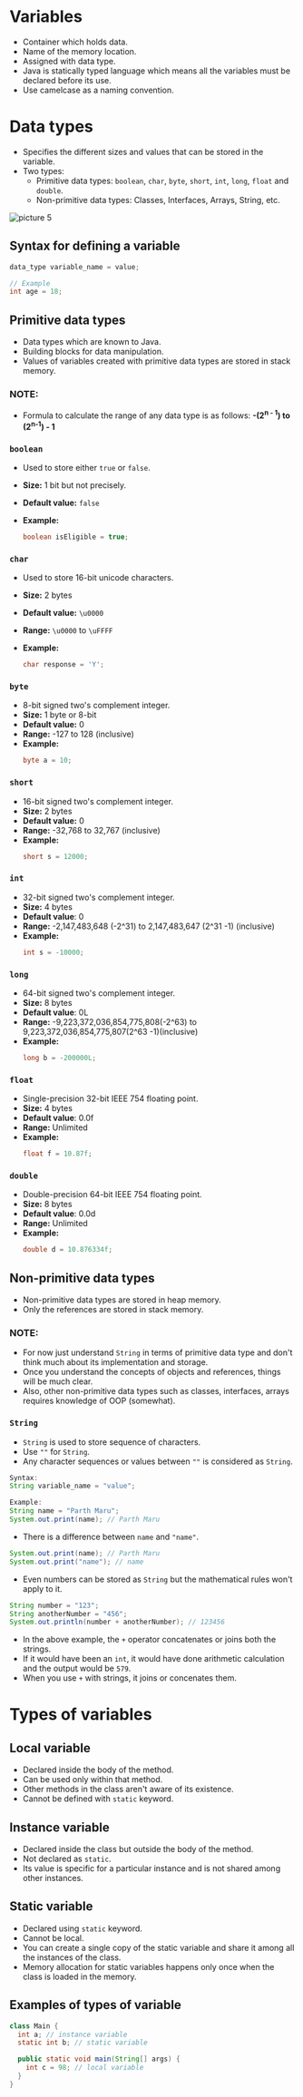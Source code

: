 # Variables

- Container which holds data.
- Name of the memory location.
- Assigned with data type.
- Java is statically typed language which means all the variables must be declared before its use.
- Use camelcase as a naming convention.

# Data types

- Specifies the different sizes and values that can be stored in the variable.
- Two types:
  - Primitive data types: `boolean`, `char`, `byte`, `short`, `int`, `long`, `float` and `double`.
  - Non-primitive data types: Classes, Interfaces, Arrays, String, etc.

![picture 5](../images/02a159af67025784fe0d7d54037be58140a4a7e6886b54185edecb615d00ff2c.png)

## Syntax for defining a variable

```java
data_type variable_name = value;

// Example
int age = 18;
```

## Primitive data types

- Data types which are known to Java.
- Building blocks for data manipulation.
- Values of variables created with primitive data types are stored in stack memory.

### NOTE:

- Formula to calculate the range of any data type is as follows:
  **-(2<sup>n - 1</sup>) to (2<sup>n-1</sup>) - 1**

### `boolean`

- Used to store either `true` or `false`.
- **Size:** 1 bit but not precisely.
- **Default value:** `false`
- **Example:**

  ```java
  boolean isEligible = true;
  ```

### `char`

- Used to store 16-bit unicode characters.
- **Size:** 2 bytes
- **Default value:** `\u0000`
- **Range:** `\u0000` to `\uFFFF`
- **Example:**

  ```java
  char response = 'Y';
  ```

### `byte`

- 8-bit signed two's complement integer.
- **Size:** 1 byte or 8-bit
- **Default value:** 0
- **Range:** -127 to 128 (inclusive)
- **Example:**
  ```java
  byte a = 10;
  ```

### `short`

- 16-bit signed two's complement integer.
- **Size:** 2 bytes
- **Default value:** 0
- **Range:** -32,768 to 32,767 (inclusive)
- **Example:**
  ```java
  short s = 12000;
  ```

### `int`

- 32-bit signed two's complement integer.
- **Size:** 4 bytes
- **Default value**: 0
- **Range:** -2,147,483,648 (-2^31) to 2,147,483,647 (2^31 -1) (inclusive)
- **Example:**
  ```java
  int s = -10000;
  ```

### `long`

- 64-bit signed two's complement integer.
- **Size:** 8 bytes
- **Default value**: 0L
- **Range:** -9,223,372,036,854,775,808(-2^63) to 9,223,372,036,854,775,807(2^63 -1)(inclusive)
- **Example:**
  ```java
  long b = -200000L;
  ```

### `float`

- Single-precision 32-bit IEEE 754 floating point.
- **Size:** 4 bytes
- **Default value**: 0.0f
- **Range:** Unlimited
- **Example:**
  ```java
  float f = 10.87f;
  ```

### `double`

- Double-precision 64-bit IEEE 754 floating point.
- **Size:** 8 bytes
- **Default value**: 0.0d
- **Range:** Unlimited
- **Example:**
  ```java
  double d = 10.876334f;
  ```

## Non-primitive data types

- Non-primitive data types are stored in heap memory.
- Only the references are stored in stack memory.

### NOTE:

- For now just understand `String` in terms of primitive data type and don't think much about its implementation and storage.
- Once you understand the concepts of objects and references, things will be much clear.
- Also, other non-primitive data types such as classes, interfaces, arrays requires knowledge of OOP (somewhat).

### `String`

- `String` is used to store sequence of characters.
- Use `""` for `String`.
- Any character sequences or values between `""` is considered as `String`.

```java
Syntax:
String variable_name = "value";

Example:
String name = "Parth Maru";
System.out.print(name); // Parth Maru
```

- There is a difference between `name` and `"name"`.

```java
System.out.print(name); // Parth Maru
System.out.print("name"); // name
```

- Even numbers can be stored as `String` but the mathematical rules won't apply to it.

```java
String number = "123";
String anotherNumber = "456";
System.out.println(number + anotherNumber); // 123456
```

- In the above example, the `+` operator concatenates or joins both the strings.
- If it would have been an `int`, it would have done arithmetic calculation and the output would be `579`.
- When you use `+` with strings, it joins or concenates them.

# Types of variables

## Local variable

- Declared inside the body of the method.
- Can be used only within that method.
- Other methods in the class aren't aware of its existence.
- Cannot be defined with `static` keyword.

## Instance variable

- Declared inside the class but outside the body of the method.
- Not declared as `static`.
- Its value is specific for a particular instance and is not shared among other instances.

## Static variable

- Declared using `static` keyword.
- Cannot be local.
- You can create a single copy of the static variable and share it among all the instances of the class.
- Memory allocation for static variables happens only once when the class is loaded in the memory.

## Examples of types of variable

```java
class Main {
  int a; // instance variable
  static int b; // static variable

  public static void main(String[] args) {
    int c = 98; // local variable
  }
}
```
